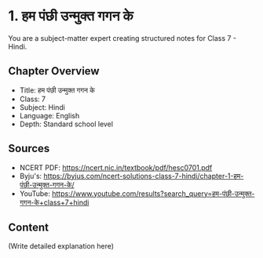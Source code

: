 # 1. हम पंछी उन्मुक्त गगन के

You are a subject-matter expert creating structured notes for Class 7 - Hindi.

## Chapter Overview
- Title: हम पंछी उन्मुक्त गगन के
- Class: 7
- Subject: Hindi
- Language: English
- Depth: Standard school level

## Sources
- NCERT PDF: https://ncert.nic.in/textbook/pdf/hesc0701.pdf
- Byju's: https://byjus.com/ncert-solutions-class-7-hindi/chapter-1-हम-पंछी-उन्मुक्त-गगन-के/
- YouTube: https://www.youtube.com/results?search_query=हम-पंछी-उन्मुक्त-गगन-के+class+7+hindi

## Content
(Write detailed explanation here)
